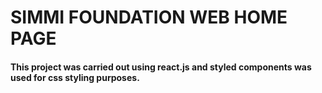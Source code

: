 # SIMMI FOUNDATION WEB HOME PAGE

#### This project was carried out using react.js and styled components was used for css styling purposes.
